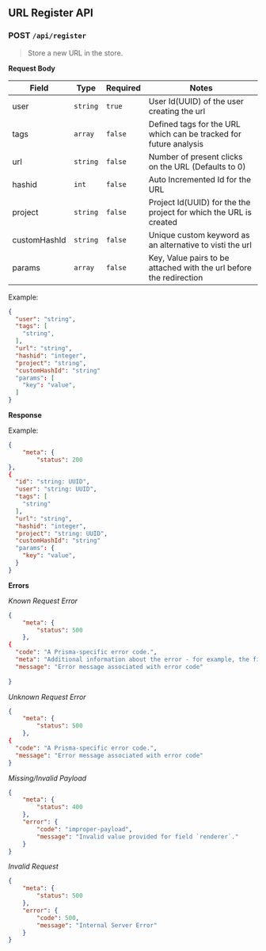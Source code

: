 ## URL Register API

### **POST `/api/register`**

> Store a new URL in the store.

**Request Body**

| Field        | Type     | Required | Notes                                                               |
| ------------ | -------- | -------- | ------------------------------------------------------------------- |
| user         | `string` | `true`   | User Id(UUID) of the user creating the url                          |
| tags         | `array`  | `false`  | Defined tags for the URL which can be tracked for future analysis   |
| url          | `string` | `false`  | Number of present clicks on the URL (Defaults to 0)                 |
| hashid       | `int`    | `false`  | Auto Incremented Id for the URL                                     |
| project      | `string` | `false`  | Project Id(UUID) for the the project for which the URL is created   |
| customHashId | `string` | `false`  | Unique custom keyword as an alternative to visti the url            |
| params       | `array`  | `false`  | Key, Value pairs to be attached with the url before the redirection |

Example:

```json
{
  "user": "string",
  "tags": [
    "string",
  ],
  "url": "string",
  "hashid": "integer",
  "project": "string",
  "customHashId": "string"
  "params": [
    "key": "value",
  ]
}
```

**Response**

Example:

```json
{
	"meta": {
		"status": 200
},
{
  "id": "string: UUID",
  "user": "string: UUID",
  "tags": [
    "string"
  ],
  "url": "string",
  "hashid": "integer",
  "project": "string: UUID",
  "customHashId": "string"
  "params": {
    "key": "value",
  }
}
```

**Errors**

_Known Request Error_

```json
{
	"meta": {
		"status": 500
	},
{
  "code": "A Prisma-specific error code.",
  "meta": "Additional information about the error - for example, the field that caused the error",
  "message": "Error message associated with error code"
  
}
```

_Unknown Request Error_

```json
{
	"meta": {
		"status": 500
	},
{
  "code": "A Prisma-specific error code.",
  "message": "Error message associated with error code"
}
```

_Missing/Invalid Payload_

```json
{
	"meta": {
		"status": 400
	},
	"error": {
		"code": "improper-payload",
		"message": "Invalid value provided for field `renderer`."
	}
}
```

_Invalid Request_

```json
{
	"meta": {
		"status": 500
	},
	"error": {
		"code": 500,
		"message": "Internal Server Error"
	}
}
```
